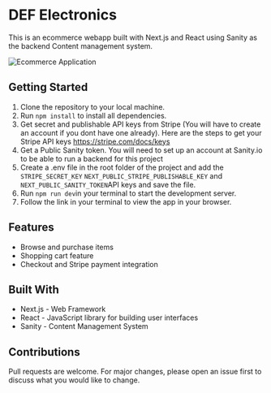 # DEF Electronics

This is an ecommerce webapp built with Next.js and React using Sanity as the backend Content management system. 


![Ecommerce Application](https://user-images.githubusercontent.com/48595932/212309842-f980c92e-a755-44b9-b6ec-6fe90029f58f.png)

## Getting Started

1. Clone the repository to your local machine.
2. Run `npm install` to install all dependencies.
3. Get secret and publishable API keys from Stripe (You will have to create an account if you dont have one already). Here are the steps to get your Stripe API keys https://stripe.com/docs/keys
4. Get a Public Sanity token. You will need to set up an account at Sanity.io to be able to run a backend for this project
5. Create a .env file in the root folder of the project and add the `STRIPE_SECRET_KEY` `NEXT_PUBLIC_STRIPE_PUBLISHABLE_KEY` and `NEXT_PUBLIC_SANITY_TOKEN`API keys and save the file.
6. Run `npm run dev`in your terminal to start the development server.
7. Follow the link in your terminal to view the app in your browser.

## Features
- Browse and purchase items
- Shopping cart feature
- Checkout and Stripe payment integration

## Built With
- Next.js - Web Framework
- React - JavaScript library for building user interfaces
- Sanity - Content Management System

## Contributions

Pull requests are welcome. For major changes, please open an issue first to discuss what you would like to change.
